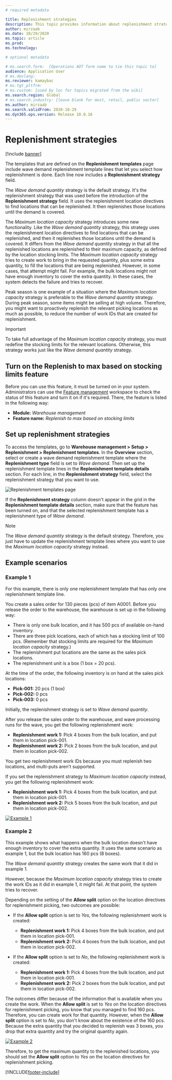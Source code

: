 ```yaml
---
# required metadata

title: Replenishment strategies
description: This topic provides information about replenishment strategies and explains how you can use the Replenishment strategy field on wave demand replenishment template lines to select how replenishment is done.
author: mirzaab
ms.date: 10/29/2020
ms.topic: article
ms.prod: 
ms.technology: 

# optional metadata

# ms.search.form:  [Operations AOT form name to tie this topic to]
audience: Application User
# ms.devlang: 
ms.reviewer: kamaybac
# ms.tgt_pltfrm: 
# ms.custom: [used by loc for topics migrated from the wiki]
ms.search.region: Global
# ms.search.industry: [leave blank for most, retail, public sector]
ms.author: mirzaab
ms.search.validFrom: 2020-10-29
ms.dyn365.ops.version: Release 10.0.16
---
```


# Replenishment strategies

[!include [banner](../includes/banner.md)]

The templates that are defined on the **Replenishment templates** page include wave demand replenishment template lines that let you select how replenishment is done. Each line now includes a **Replenishment strategy** field.

The *Wave demand quantity* strategy is the default strategy. It's the replenishment strategy that was used before the introduction of the **Replenishment strategy** field. It uses the replenishment location directives to find locations that can be replenished. It then replenishes those locations until the demand is covered.

The *Maximum location capacity* strategy introduces some new functionality. Like the *Wave demand quantity* strategy, this strategy uses the replenishment location directives to find locations that can be replenished, and then it replenishes those locations until the demand is covered. It differs from the *Wave demand quantity* strategy in that all the replenished locations are replenished to their maximum capacity, as defined by the location stocking limits. The *Maximum location capacity* strategy tries to create work to bring in the requested quantity, plus some extra quantity, to fill the locations that are being replenished. However, in some cases, that attempt might fail. For example, the bulk locations might not have enough inventory to cover the extra quantity. In these cases, the system detects the failure and tries to recover.

Peak season is one example of a situation where the *Maximum location capacity* strategy is preferable to the *Wave demand quantity* strategy. During peak season, some items might be selling at high volume. Therefore, you might want to proactively replenish the relevant picking locations as much as possible, to reduce the number of work IDs that are created for replenishment.

> [!IMPORTANT]
> To take full advantage of the *Maximum location capacity* strategy, you must redefine the stocking limits for the relevant locations. Otherwise, this strategy works just like the *Wave demand quantity* strategy.

## Turn on the Replenish to max based on stocking limits feature

Before you can use this feature, it must be turned on in your system. Administrators can use the [Feature management](../../fin-ops-core/fin-ops/get-started/feature-management/feature-management-overview.md) workspace to check the status of this feature and turn it on if it's required. There, the feature is listed in the following way:

- **Module:** *Warehouse management*
- **Feature name:** *Replenish to max based on stocking limits*

## Set up replenishment strategies

To access the templates, go to **Warehouse management \> Setup \> Replenishment \> Replenishment templates**. In the **Overview** section, select or create a wave demand replenishment template where the **Replenishment type** field is set to *Wave demand*. Then set up the replenishment template lines in the **Replenishment template details** section. For each line, in the **Replenishment strategy** field, select the replenishment strategy that you want to use.

![Replenishment templates page](media/ReplenTempWaveDmdMaxLocCap.png "Replenishment templates page")

If the **Replenishment strategy** column doesn't appear in the grid in the **Replenishment template details** section, make sure that the feature has been turned on, and that the selected replenishment template has a replenishment type of *Wave demand*.

> [!NOTE]
> The *Wave demand quantity* strategy is the default strategy. Therefore, you just have to update the replenishment template lines where you want to use the *Maximum location capacity* strategy instead.

## Example scenarios

### Example 1

For this example, there is only one replenishment template that has only one replenishment template line.

You create a sales order for 130 pieces (pcs) of item A0001. Before you release the order to the warehouse, the warehouse is set up in the following way:

- There is only one bulk location, and it has 500 pcs of available on-hand inventory.
- There are three pick locations, each of which has a stocking limit of 100 pcs. (Remember that stocking limits are required for the *Maximum location capacity* strategy.)
- The replenishment put locations are the same as the sales pick locations.
- The replenishment unit is a box (1 box = 20 pcs).

At the time of the order, the following inventory is on hand at the sales pick locations:

- **Pick-001:** 20 pcs (1 box)
- **Pick-002:** 0 pcs
- **Pick-003:** 0 pcs

Initially, the replenishment strategy is set to *Wave demand quantity*.

After you release the sales order to the warehouse, and wave processing runs for the wave, you get the following replenishment work:

- **Replenishment work 1:** Pick 4 boxes from the bulk location, and put them in location pick-001.
- **Replenishment work 2:** Pick 2 boxes from the bulk location, and put them in location pick-002.

You get two replenishment work IDs because you must replenish two locations, and multi-puts aren't supported.

If you set the replenishment strategy to *Maximum location capacity* instead, you get the following replenishment work:

- **Replenishment work 1:** Pick 4 boxes from the bulk location, and put them in location pick-001.
- **Replenishment work 2:** Pick 5 boxes from the bulk location, and put them in location pick-002.

[![Example 1](media/ReplenTemp_example_1.png "Example 1")](media/ReplenTemp_example_1_large.png)

### Example 2

This example shows what happens when the bulk location doesn't have enough inventory to cover the extra quantity. It uses the same scenario as example 1, but the bulk location has 160 pcs (8 boxes).

The *Wave demand quantity* strategy creates the same work that it did in example 1.

However, because the *Maximum location capacity* strategy tries to create the work IDs as it did in example 1, it might fail. At that point, the system tries to recover.

Depending on the setting of the **Allow split** option on the location directives for replenishment picking, two outcomes are possible:

- If the **Allow split** option is set to *Yes*, the following replenishment work is created:

    - **Replenishment work 1:** Pick 4 boxes from the bulk location, and put them in location pick-001.
    - **Replenishment work 2:** Pick 4 boxes from the bulk location, and put them in location pick-002.

- If the **Allow split** option is set to *No*, the following replenishment work is created:

    - **Replenishment work 1:** Pick 4 boxes from the bulk location, and put them in location pick-001.
    - **Replenishment work 2:** Pick 2 boxes from the bulk location, and put them in location pick-002.

The outcomes differ because of the information that is available when you create the work. When the **Allow split** is set to *Yes* on the location directives for replenishment picking, you know that you managed to find 160 pcs. Therefore, you can create work for that quantity. However, when the **Allow split** option is set to *No*, you don't know about the existence of the 160 pcs. Because the extra quantity that you decided to replenish was 3 boxes, you drop that extra quantity and try the original quantity again.

[![Example 2](media/ReplenTemp_example_2.png "Example 2")](media/ReplenTemp_example_2_large.png)

Therefore, to get the maximum quantity to the replenished locations, you should set the **Allow split** option to *Yes* on the location directives for replenishment picking.


[!INCLUDE[footer-include](../../includes/footer-banner.md)]